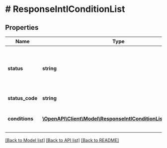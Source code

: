 # # ResponseIntlConditionList

## Properties

Name | Type | Description | Notes
------------ | ------------- | ------------- | -------------
**status** | **string** | Indicates whether the API call was successful. Values: Success or Failure | [optional]
**status_code** | **string** | 200 - Successful | [optional]
**conditions** | [**\OpenAPI\Client\Model\ResponseIntlConditionListConditions[]**](ResponseIntlConditionListConditions.md) | Encompassing object that holds condition list | [optional]

[[Back to Model list]](../../README.md#models) [[Back to API list]](../../README.md#endpoints) [[Back to README]](../../README.md)
